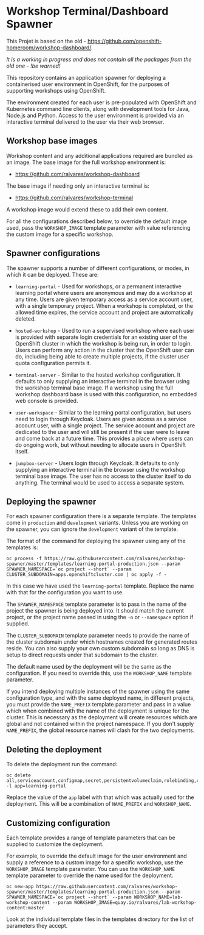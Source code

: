 Workshop Terminal/Dashboard Spawner
===================================

This Projet is based on the old - https://github.com/openshift-homeroom/workshop-dashboard/.

*It is a working in progress and does not contain all the packages from the old one - !be warned!*

This repository contains an application spawner for deploying a containerised user environment in OpenShift, for the purposes of supporting workshops using OpenShift.

The environment created for each user is pre-populated with OpenShift and Kubernetes command line clients, along with development tools for Java, Node.js and Python. Access to the user environment is provided via an interactive terminal delivered to the user via their web browser.

Workshop base images
--------------------

Workshop content and any additional applications required are bundled as an image. The base image for the full workshop environment is:

* https://github.com/ralvares/workshop-dashboard

The base image if needing only an interactive terminal is:

* https://github.com/ralvares/workshop-terminal

A workshop image would extend these to add their own content.

For all the configurations described below, to override the default image used, pass the `WORKSHOP_IMAGE` template parameter with value referencing the custom image for a specific workshop.

Spawner configurations
----------------------

The spawner supports a number of different configurations, or modes, in which it can be deployed. These are:

* `learning-portal` - Used for workshops, or a permanent interactive learning portal where users are anonymous and may do a workshop at any time. Users are given temporary access as a service account user, with a single temporary project. When a workshop is completed, or the allowed time expires, the service account and project are automatically deleted.

* `hosted-workshop` - Used to run a supervised workshop where each user is provided with separate login credentials for an existing user of the OpenShift cluster in which the workshop is being run, in order to login. Users can perform any action in the cluster that the OpenShift user can do, including being able to create multiple projects, if the cluster user quota configuration permits it.

* `terminal-server` - Similar to the hosted workshop configuration. It defaults to only supplying an interactive terminal in the browser using the workshop terminal base image. If a workshop using the full workshop dashboard base is used with this configuration, no embedded web console is provided.

* `user-workspace` - Similar to the learning portal configuration, but users need to login through Keycloak. Users are given access as a service account user, with a single project. The service account and project are dedicated to the user and will still be present if the user were to leave and come back at a future time. This provides a place where users can do ongoing work, but without needing to allocate users in OpenShift itself.

* `jumpbox-server` - Users login through Keycloak. It defaults to only supplying an interactive terminal in the browser using the workshop terminal base image. The user has no access to the cluster itself to do anything. The terminal would be used to access a separate system.

Deploying the spawner
---------------------

For each spawner configuration there is a separate template. The templates come in `production` and `development` variants. Unless you are working on the spawner, you can ignore the `development` variant of the template.

The format of the command for deploying the spawner using any of the templates is:

```
oc process -f https://raw.githubusercontent.com/ralvares/workshop-spawner/master/templates/learning-portal-production.json --param SPAWNER_NAMESPACE=`oc project --short` --param CLUSTER_SUBDOMAIN=apps.openshiftcluster.com | oc apply -f -
```

In this case we have used the `learning-portal` template. Replace the name with that for the configuration you want to use.

The `SPAWNER_NAMESPACE` template parameter is to pass in the name of the project the spawner is being deployed into. It should match the current project, or the project name passed in using the `-n` or `--namespace` option if supplied.

The `CLUSTER_SUBDOMAIN` template parameter needs to provide the name of the cluster subdomain under which hostnames created for generated routes reside. You can also supply your own custom subdomain so long as DNS is setup to direct requests under that subdomain to the cluster.

The default name used by the deployment will be the same as the configuration. If you need to override this, use the `WORKSHOP_NAME` template parameter.

If you intend deploying multiple instances of the spawner using the same configuration type, and with the same deployed name, in different projects, you must provide the `NAME_PREFIX` template parameter and pass in a value which when combined with the name of the deployment is unique for the cluster. This is necessary as the deployment will create resources which are global and not contained within the project namespace. If you don't supply `NAME_PREFIX`, the global resource names will clash for the two deployments.

Deleting the deployment
-----------------------

To delete the deployment run the command:

```
oc delete all,serviceaccount,configmap,secret,persistentvolumeclaim,rolebinding,clusterrole,clusterrolebinding,oauthclient -l app=learning-portal
```

Replace the value of the `app` label with that which was actually used for the deployment. This will be a combination of `NAME_PREFIX` and `WORKSHOP_NAME`.

Customizing configuration
-------------------------

Each template provides a range of template parameters that can be supplied to customize the deployment.

For example, to override the default image for the user environment and supply a reference to a custom image for a specific workshop, use the `WORKSHOP_IMAGE` template parameter. You can use the `WORKSHOP_NAME` template parameter to override the name used for the deployment.

```
oc new-app https://raw.githubusercontent.com/ralvares/workshop-spawner/master/templates/learning-portal-production.json --param SPAWNER_NAMESPACE=`oc project --short` --param WORKSHOP_NAME=lab-workshop-content --param WORKSHOP_IMAGE=quay.io/ralvares/lab-workshop-content:master
```

Look at the individual template files in the templates directory for the list of parameters they accept.
